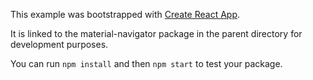 This example was bootstrapped with [Create React App](https://github.com/facebook/create-react-app).

It is linked to the material-navigator package in the parent directory for development purposes.

You can run `npm install` and then `npm start` to test your package.
